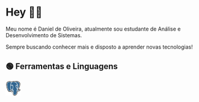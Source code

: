 # Hey 👋🏽

Meu nome é Daniel de Oliveira, atualmente sou estudante de Análise e Desenvolvimento de Sistemas.

Sempre buscando conhecer mais e disposto a aprender novas tecnologias!

## 🟢 Ferramentas e Linguagens

<a href="https://www.postgresql.org">
    <img
      src="https://github.com/devicons/devicon/blob/master/icons/postgresql/postgresql-original.svg"
      alt="postgresql"
      width="40"
      height="40"
    />
  </a>
